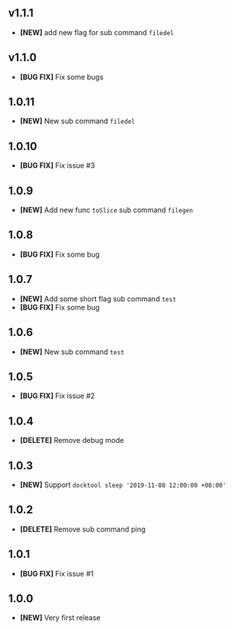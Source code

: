 ## v1.1.1
- **[NEW]** add new flag for sub command `filedel`

## v1.1.0
- **[BUG FIX]** Fix some bugs

## 1.0.11
- **[NEW]** New sub command `filedel`

## 1.0.10
- **[BUG FIX]** Fix issue #3

## 1.0.9
- **[NEW]** Add new func `toSlice` sub command `filegen`

## 1.0.8
- **[BUG FIX]** Fix some bug

## 1.0.7
- **[NEW]** Add some short flag sub command `test`
- **[BUG FIX]** Fix some bug

## 1.0.6
- **[NEW]** New sub command `test`

## 1.0.5
- **[BUG FIX]** Fix issue #2

## 1.0.4
- **[DELETE]** Remove debug mode

## 1.0.3
- **[NEW]** Support `docktool sleep '2019-11-08 12:00:00 +08:00'`

## 1.0.2
- **[DELETE]** Remove sub command ping

## 1.0.1
- **[BUG FIX]** Fix issue #1

## 1.0.0
- **[NEW]** Very first release
